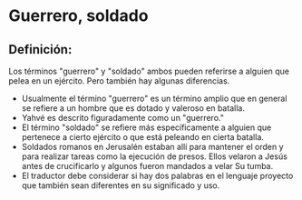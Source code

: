 # Guerrero, soldado

## Definición: 

Los términos "guerrero" y "soldado" ambos pueden referirse a alguien que pelea en un ejército. Pero también hay algunas diferencias.

* Usualmente el término "guerrero" es un término amplio que en general se refiere a un hombre que es dotado y valeroso en batalla.
* Yahvé es descrito figuradamente  como un "guerrero."
* El término "soldado" se refiere más específicamente  a alguien que pertenece a cierto ejército o que está peleando en cierta batalla.
* Soldados romanos en Jerusalén estaban allí para mantener el orden y para realizar tareas como la ejecución de presos.  Ellos velaron a Jesús antes de crucificarlo y algunos fueron mandados a velar Su tumba.
* El traductor debe considerar si hay dos palabras en el lenguaje proyecto que también sean diferentes en su significado y uso.

